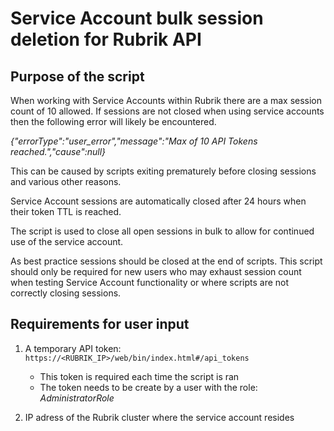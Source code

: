 # Service Account bulk session deletion for Rubrik API

## Purpose of the script

When working with Service Accounts within Rubrik there are a max session count of 10 allowed. If sessions are not closed when using service accounts then the following error will likely be encountered.

*{"errorType":"user_error","message":"Max of 10 API Tokens reached.","cause":null}*

This can be caused by scripts exiting prematurely before closing sessions and various other reasons.

Service Account sessions are automatically closed after 24 hours when their token TTL is reached.

The script is used to close all open sessions in bulk to allow for continued use of the service account.

As best practice sessions should be closed at the end of scripts. This script should only be required for new users who may exhaust session count when testing Service Account functionality or where scripts are not correctly closing sessions.

## Requirements for user input

1. A temporary API token:
`https://<RUBRIK_IP>/web/bin/index.html#/api_tokens`
    - This token is required each time the script is ran
    - The token needs to be create by a user with the role: *AdministratorRole*

2. IP adress of the Rubrik cluster where the service account resides